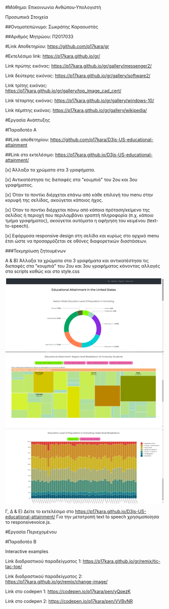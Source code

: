
#Μάθημα: Επικοινωνία Ανθώπου-Υπολογιστή

Προσωπικά Στοιχεία

##Ονοματεπώνυμο: Σωκράτης Καραουστάς

##Αριθμός Μητρώου: Π2017033

#Link Αποθετηρίου: https://github.com/p17kara/gr

#Εκτελέσιμο link: https://p17kara.github.io/gr/

Link πρώτης εικόνας: https://p17kara.github.io/gr/gallery/messenger2/

Link δεύτερης εικόνας: https://p17kara.github.io/gr/gallery/software2/

Link τρίτης εικόνας: https://p17kara.github.io/gr/gallery/top_image_cad_cert/

Link τέταρτης εικόνας: https://p17kara.github.io/gr/gallery/windows-10/

Link πέμπτης εικόνας: https://p17kara.github.io/gr/gallery/wikipedia/


#Εργασία Ανάπτυξης

#Παραδοτέο Α

##Link αποθετηρίου: https://github.com/p17kara/D3js-US-educational-attainment

##Link στο εκτελέσιμο: https://p17kara.github.io/D3js-US-educational-attainment/

[x] Άλλαξα τα χρώματα στα 3 γραφήματα.

 [x] Αντικατέστησα τις διεπαφές στα "κουμπιά" του 2ου και 3ου γραφήματος.
 
 [x] Όταν το ποντίκι διέρχεται επάνω από κάθε επιλογή του menu στην κορυφή της σελίδας, ακούγεται κάποιος ήχος.
 
 [x] Όταν το ποντίκι διέρχεται πάνω από κάποια πρόταση/κείμενο της σελίδας ή περιοχή που περιλαμβάνει γραπτή πληροφορία (π.χ. κάποιο τμήμα γραφήματος), ακούγεται αυτόματα η αφήγηση του κειμένου (text-to-speech).
 
 [x] Εφάρμοσα responsive design στη σελίδα και κυρίως στο αρχικό menu έτσι ώστε να προσαρμόζεται σε οθόνες διαφορετικών διαστάσεων.
 
 ###Τεκμηρίωση ζητουμένων
 
 Α & Β) Άλλαξα τα χρώματα στα 3 γραφήματα και αντικατέστησα τις διεπαφές στα "κουμπιά" του 2ου και 3ου γραφήματος κάνοντας αλλαγές στα scripts καθώς και στο style.css
 
 ![Screenshot](Screenshot-1.png)
![Screenshot](Screenshot-2.png)
![Screenshot](Screenshot-3.png)

Γ, Δ & Ε) Δείτε το εκτελέσιμο στο https://p17kara.github.io/D3js-US-educational-attainment/
Για την μετατροπή text to speech χρησιμοποίησα το responsivevoice.js.

#Εργασία Περιεχομένου

#Παραδοτέο B

Interactive examples

Link διαδραστικού παραδείγματος 1: https://p17kara.github.io/gr/remix/tic-tac-toe/

Link διαδραστικού παραδείγματος 2: https://p17kara.github.io/gr/remix/change-image/

Link στο codepen 1: https://codepen.io/p17kara/pen/yQqezK

Link στο codepen 2: https://codepen.io/p17kara/pen/VVBvNR
